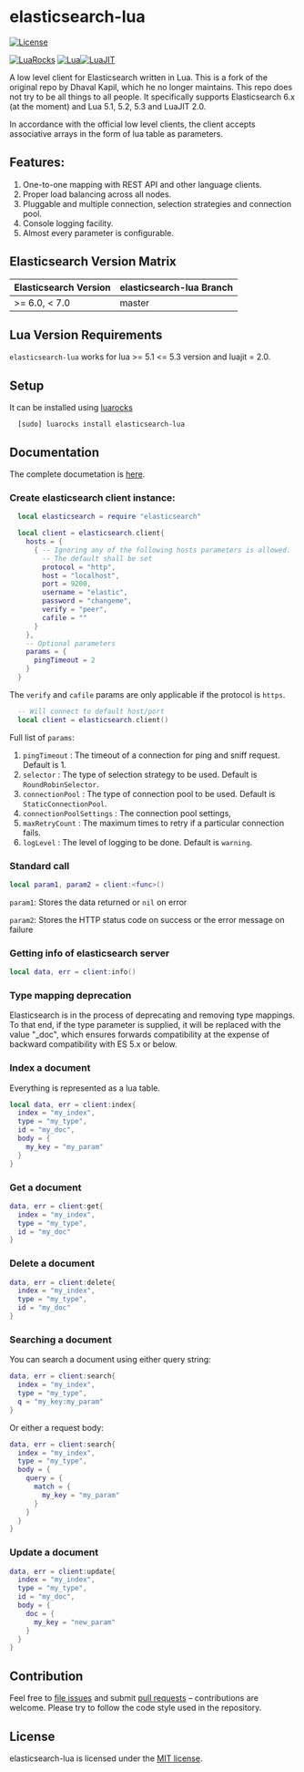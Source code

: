 # elasticsearch-lua 

[![License](http://img.shields.io/badge/Licence-MIT-brightgreen.svg)](LICENSE)

[![LuaRocks](https://img.shields.io/badge/LuaRocks-2.4.1-blue.svg)](https://luarocks.org/modules/neilcook/elasticsearch-lua) [![Lua](https://img.shields.io/badge/Lua-5.1-blue.svg)](https://img.shields.io/badge/Lua-5.1-blue.svg)[![LuaJIT](https://img.shields.io/badge/LuaJIT-2.0-blue.svg)](https://img.shields.io/badge/LuaJIT-2.0-blue.svg)

A low level client for Elasticsearch written in Lua. This is a fork of
the original repo by Dhaval Kapil, which he no longer maintains. This
repo does not try to be all things to all people. It specifically
supports Elasticsearch 6.x (at the moment) and Lua 5.1, 5.2, 5.3 and LuaJIT 2.0.

In accordance with the official low level clients, the client accepts associative arrays in the form of lua table as parameters.

## Features:

1. One-to-one mapping with REST API and other language clients.
2. Proper load balancing across all nodes.
3. Pluggable and multiple connection, selection strategies and connection pool.
4. Console logging facility.
5. Almost every parameter is configurable.

## Elasticsearch Version Matrix

| Elasticsearch Version | elasticsearch-lua Branch |
| --------------------- | ------------------------ |
| >= 6.0, < 7.0         |  master                  |

## Lua Version Requirements

`elasticsearch-lua` works for lua >= 5.1  <= 5.3 version and luajit = 2.0.

## Setup

It can be installed using [luarocks](https://luarocks.org)

```
  [sudo] luarocks install elasticsearch-lua
```

## Documentation

The complete documetation is [here](http://elasticsearch-lua.readthedocs.io/).

### Create elasticsearch client instance:

```lua
  local elasticsearch = require "elasticsearch"

  local client = elasticsearch.client{
    hosts = {
      { -- Ignoring any of the following hosts parameters is allowed.
        -- The default shall be set
        protocol = "http",
        host = "localhost",
        port = 9200,
        username = "elastic",
        password = "changeme",
        verify = "peer",
        cafile = ""
      }
    },
    -- Optional parameters
    params = {
      pingTimeout = 2
    }
  }
```

The `verify` and `cafile` params are only applicable if the protocol
is `https`.

```lua
  -- Will connect to default host/port
  local client = elasticsearch.client()
```

Full list of `params`:

1. `pingTimeout` : The timeout of a connection for ping and sniff request. Default is 1.
2. `selector` : The type of selection strategy to be used. Default is `RoundRobinSelector`.
3. `connectionPool` : The type of connection pool to be used. Default is `StaticConnectionPool`.
4. `connectionPoolSettings` : The connection pool settings,
5. `maxRetryCount` : The maximum times to retry if a particular connection fails.
6. `logLevel` : The level of logging to be done. Default is `warning`.

### Standard call

```lua
local param1, param2 = client:<func>()
```

`param1`: Stores the data returned or `nil` on error

`param2`: Stores the HTTP status code on success or the error message on failure

### Getting info of elasticsearch server

```lua
local data, err = client:info()
```

### Type mapping deprecation

Elasticsearch is in the process of deprecating and removing type
mappings. To that end, if the type parameter is supplied, it will be
replaced with the value "_doc", which ensures forwards compatibility
at the expense of backward compatibility with ES 5.x or below.

### Index a document

Everything is represented as a lua table.

```lua
local data, err = client:index{
  index = "my_index",
  type = "my_type",
  id = "my_doc",
  body = {
    my_key = "my_param"
  }
}
```

### Get a document

```lua
data, err = client:get{
  index = "my_index",
  type = "my_type",
  id = "my_doc"
}
```

### Delete a document

```lua
data, err = client:delete{
  index = "my_index",
  type = "my_type",
  id = "my_doc"
}
```
### Searching a document

You can search a document using either query string:

```lua
data, err = client:search{
  index = "my_index",
  type = "my_type",
  q = "my_key:my_param"
}
```

Or either a request body:

```lua
data, err = client:search{
  index = "my_index",
  type = "my_type",
  body = {
    query = {
      match = {
        my_key = "my_param"
      }
    }
  }
}
```

### Update a document

```lua
data, err = client:update{
  index = "my_index",
  type = "my_type",
  id = "my_doc",
  body = {
    doc = {
      my_key = "new_param"
    }
  }
}
```

## Contribution

Feel free to [file issues](https://github.com/PowerDNS/elasticsearch-lua/issues) and submit [pull requests](https://github.com/PowerDNS/elasticsearch-lua/pulls) – contributions are welcome. Please try to follow the code style used in the repository.

## License

elasticsearch-lua is licensed under the [MIT license](https://dhaval.mit-license.org/2015/license.txt).
